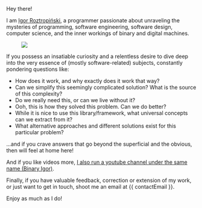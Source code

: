 Hey there! 

I am <a target="_blank" href="https://igor.roztropinski.com">Igor Roztropiński</a>, a programmer passionate about unraveling the mysteries of programming, software engineering, software design, computer science, and the inner workings of binary and digital machines.

<figure>
    <img id="profile-image" src="{{ imagesPath }}/profile.png">
</figure>


If you possess an insatiable curiosity and a relentless desire to dive deep into the very essence of (mostly software-related) subjects, constantly pondering questions like:
* How does it work, and why exactly does it work that way?
* Can we simplify this seemingly complicated solution? What is the source of this complexity?
* Do we really need this, or can we live without it?
* Ooh, this is how they solved this problem. Can we do better?
* While it is nice to use this library/framework, what universal concepts can we extract from it?
* What alternative approaches and different solutions exist for this particular problem?

...and if you crave answers that go beyond the superficial and the obvious, then will feel at home here!

And if you like videos more, <a target="_blank" href="{{youtubeChannelUrl}}"> I also run a youtube channel under the same name (Binary Igor)</a>.

Finally, if you have valuable feedback, correction or extension of my work, or just want to get in touch, shoot me an email at <span id="contact-email" class="font-bold">{{ contactEmail }}</span>.

Enjoy as much as I do!